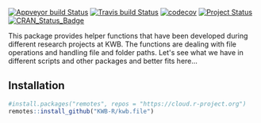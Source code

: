 [![Appveyor build Status](https://ci.appveyor.com/api/projects/status/hkc1h6tubwvdbb8s/branch/master?svg=true)](https://ci.appveyor.com/project/KWB-R/kwb-file/branch/master)
[![Travis build Status](https://travis-ci.org/KWB-R/kwb.file.svg?branch=master)](https://travis-ci.org/KWB-R/kwb.file)
[![codecov](https://codecov.io/github/KWB-R/kwb.file/branch/master/graphs/badge.svg)](https://codecov.io/github/KWB-R/kwb.file)
[![Project Status](https://img.shields.io/badge/lifecycle-experimental-orange.svg)](https://www.tidyverse.org/lifecycle/#experimental)
[![CRAN_Status_Badge](https://www.r-pkg.org/badges/version/kwb.file)]()

This package provides helper functions that
have been developed during different research projects at KWB. The
functions are dealing with file operations and handling file and
folder paths. Let's see what we have in different scripts and other
packages and better fits here...

## Installation

```r
#install.packages("remotes", repos = "https://cloud.r-project.org")
remotes::install_github("KWB-R/kwb.file")
```
